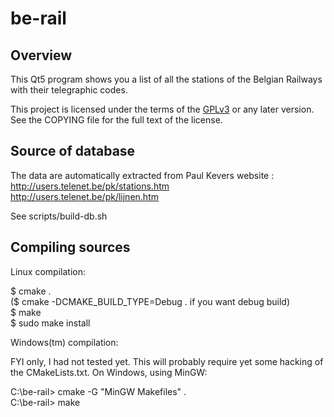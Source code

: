 # be-rail

## Overview

This Qt5 program shows you a list of all the stations of the
Belgian Railways with their telegraphic codes.

This project is licensed under the terms of the [GPLv3](https://www.gnu.org/licenses/gpl-3.0.en.html)
or any later version. See the COPYING file for the full text of the license.


## Source of database

The data are automatically extracted from Paul Kevers website :   
http://users.telenet.be/pk/stations.htm   
http://users.telenet.be/pk/lijnen.htm   
   
See scripts/build-db.sh


## Compiling sources

Linux compilation:   
   
$ cmake .  
($ cmake -DCMAKE_BUILD_TYPE=Debug .  if you want debug build)  
$ make   
$ sudo make install   
   
   
Windows(tm) compilation:
   
FYI only, I had not tested yet. This will probably require yet some hacking of
the CMakeLists.txt. On Windows, using MinGW:   
   
C:\be-rail> cmake -G "MinGW Makefiles" .   
C:\be-rail> make   
